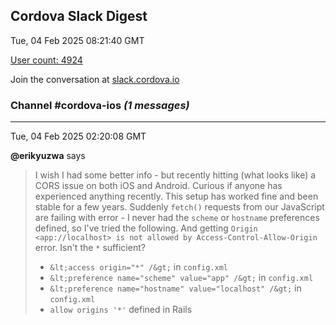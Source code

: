## Cordova Slack Digest
Tue, 04 Feb 2025 08:21:40 GMT

[User count: 4924](https://cordova.slack.com/)


Join the conversation at [slack.cordova.io](http://slack.cordova.io/)

### __Channel #cordova-ios__ _(1 messages)_
---

Tue, 04 Feb 2025 02:20:08 GMT

__@erikyuzwa__ says 
> I wish I had some better info - but recently hitting (what looks like) a CORS issue on both iOS and Android. Curious if anyone has experienced anything recently. This setup has worked fine and been stable for a few years. Suddenly `fetch()` requests from our JavaScript are failing with error - I never had the `scheme` or `hostname` preferences defined, so I've tried the following. And getting `Origin <app://localhost> is not allowed by Access-Control-Allow-Origin` error. Isn't the `*` sufficient?
> - `&lt;access origin="*" /&gt;` in `config.xml`
> - `&lt;preference name="scheme" value="app" /&gt;`  in `config.xml` 
> - `&lt;preference name="hostname" value="localhost" /&gt;` in `config.xml`
> - `allow origins '*'` defined in Rails 
> 
> 
